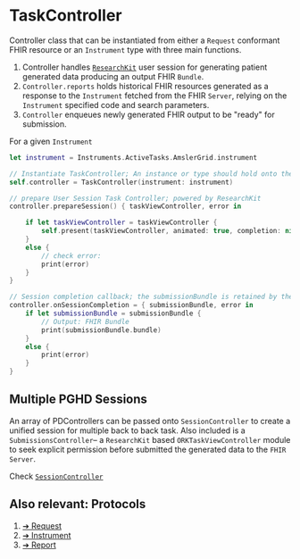TaskController
===========

Controller class that can be instantiated from either a `Request` conformant FHIR resource or an `Instrument` type with three main functions.

1. Controller handles [`ResearchKit`][link-rk] user session for generating patient generated data producing an output FHIR `Bundle`.
2. `Controller.reports` holds historical FHIR resources generated as a response to the `Instrument` fetched from the FHIR `Server`, relying on the `Instrument` specified code and search parameters.
3. `Controller` enqueues newly generated FHIR output to be "ready" for submission. 


For a given `Instrument`

```swift
let instrument = Instruments.ActiveTasks.AmslerGrid.instrument

// Instantiate TaskController; An instance or type should hold onto the variable
self.controller = TaskController(instrument: instrument)

// prepare User Session Task Controller; powered by ResearchKit
controller.prepareSession() { taskViewController, error in 

    if let taskViewController = taskViewController { 
        self.present(taskViewController, animated: true, completion: nil)
    } 
    else { 
        // check error:
        print(error)
    } 
} 

// Session completion callback; the submissionBundle is retained by the receiver 
controller.onSessionCompletion = { submissionBundle, error in 
    if let submissionBundle = submissionBundle { 
        // Output: FHIR Bundle 
        print(submissionBundle.bundle)
    } 
    else { 
        print(error)
    }
}
```

Multiple PGHD Sessions
----------------------------

An array of PDControllers can be passed onto `SessionController` to create a unified session for multiple back to back task. Also included is a `SubmissionsController`– a `ResearchKit` based `ORKTaskViewController` module to seek explicit permission before submitted the generated data to the `FHIR Server`.

Check [`SessionController`](../Sources/Session/)

Also relevant: Protocols 
--------------------------------------------

1. [➔ Request](../Sources/Requests/)  
2. [➔ Instrument](../Sources/Instruments/)  
3. [➔ Report](../Sources/Reports/)  



[link-rk]: http://researchkit.org

